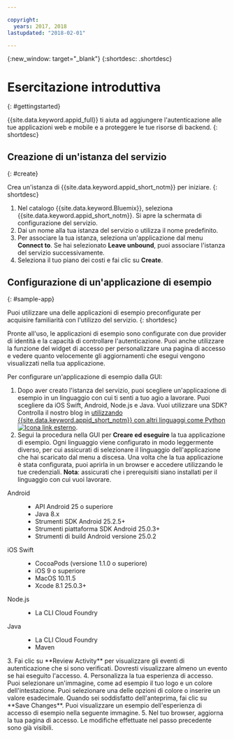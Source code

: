 ```yaml
---

copyright:
  years: 2017, 2018
lastupdated: "2018-02-01"

---
```


{:new_window: target="_blank"}
{:shortdesc: .shortdesc}

# Esercitazione introduttiva
{: #gettingstarted}

{{site.data.keyword.appid_full}} ti aiuta ad aggiungere l'autenticazione alle tue applicazioni web e mobile e a proteggere le tue risorse di backend.
{: shortdesc}

## Creazione di un'istanza del servizio
{: #create}

Crea un'istanza di {{site.data.keyword.appid_short_notm}} per iniziare.
{: shortdesc}

1. Nel catalogo {{site.data.keyword.Bluemix}}, seleziona {{site.data.keyword.appid_short_notm}}. Si apre la schermata di configurazione del servizio.
2. Dai un nome alla tua istanza del servizio o utilizza il nome predefinito.
3. Per associare la tua istanza, seleziona un'applicazione dal menu **Connect to**. Se hai selezionato **Leave unbound**, puoi associare l'istanza del servizio successivamente.
4. Seleziona il tuo piano dei costi e fai clic su **Create**.

## Configurazione di un'applicazione di esempio 
{: #sample-app}

Puoi utilizzare una delle applicazioni di esempio preconfigurate per acquisire familiarità con l'utilizzo del servizio.
{: shortdesc}

Pronte all'uso, le applicazioni di esempio sono configurate con due provider di identità e la capacità di controllare l'autenticazione. Puoi anche utilizzare la funzione del widget di accesso per personalizzare una pagina di accesso e vedere quanto velocemente gli aggiornamenti che esegui vengono visualizzati nella tua applicazione.

Per configurare un'applicazione di esempio dalla GUI: 

1. Dopo aver creato l'istanza del servizio, puoi scegliere un'applicazione di esempio in un linguaggio con cui ti senti a tuo agio a lavorare. Puoi scegliere da iOS Swift, Android, Node.js e Java. Vuoi utilizzare una SDK? Controlla il nostro blog in <a href="https://github.com/mnsn/appid-python-flask-example" target="_blank">utilizzando {{site.data.keyword.appid_short_notm}} con altri linguaggi come Python <img src="../../icons/launch-glyph.svg" alt="Icona link esterno"></a>.
2. Segui la procedura nella GUI per **Creare ed eseguire** la tua applicazione di esempio. Ogni linguaggio viene configurato in modo leggermente diverso, per cui assicurati di selezionare il linguaggio dell'applicazione che hai scaricato dal menu a discesa. Una volta che la tua applicazione è stata configurata, puoi aprirla in un browser e accedere utilizzando le tue credenziali.
  **Nota**: assicurati che i prerequisiti siano installati per il linguaggio con cui vuoi lavorare.
  <dl>
    <dt> Android </dt>
      <dd><ul><li> API Android 25 o superiore </li><li> Java 8.x </li><li> Strumenti SDK Android 25.2.5+ </li><li> Strumenti piattaforma SDK Android 25.0.3+ </li><li> Strumenti di build Android versione 25.0.2 </li></ul></dd>
    <dt> iOS Swift </dt>
      <dd><ul><li> CocoaPods (versione 1.1.0 o superiore)</li><li> iOS 9 o superiore</li><li> MacOS 10.11.5 </li><li> Xcode 8.1 25.0.3+ </li></ul></dd>
    <dt> Node.js </dt>
      <dd><ul><li> La CLI Cloud Foundry </li></ul></dd>
    <dt> Java </dt>
      <dd><ul><li> La CLI Cloud Foundry </li><li> Maven </li></ul></dd>
  </dl>
3. Fai clic su **Review Activity** per visualizzare gli eventi di autenticazione che si sono verificati. Dovresti visualizzare almeno un evento se hai eseguito l'accesso.
4. Personalizza la tua esperienza di accesso. Puoi selezionare un'immagine, come ad esempio il tuo logo e un colore dell'intestazione. Puoi selezionare una delle opzioni di colore o inserire un valore esadecimale. Quando sei soddisfatto dell'anteprima, fai clic su **Save Changes**. Puoi visualizzare un esempio dell'esperienza di accesso di esempio nella seguente immagine.
5. Nel tuo browser, aggiorna la tua pagina di accesso. Le modifiche effettuate nel passo precedente sono già visibili.
